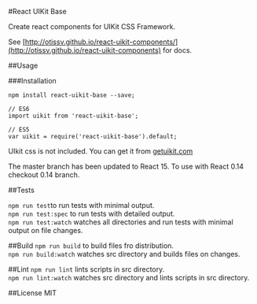 #React UIKit Base

Create react components for UIKit CSS Framework.

See [http://otissv.github.io/react-uikit-components/](http://otissv.github.io/react-uikit-components) for docs.

##Usage

###Installation

    npm install react-uikit-base --save;

    // ES6
    import uikit from 'react-uikit-base';

    // ES5
    var uikit = require('react-uikit-base').default;


UIkit css is not included. You can get it from [getuikit.com](http://getuikit.com/)


The master branch has been updated to React 15. To use with React 0.14 checkout 0.14 branch.

##Tests

`npm run test`to run tests with minimal output.  
`npm run test:spec` to run tests with detailed output.  
`npm run test:watch` watches all directories and run tests with minimal output on file changes.

##Build
`npm run build` to build files fro distribution.  
`npm run build:watch` watches src directory and builds files on changes.

##Lint
`npm run lint` lints scripts in src directory.  
`npm run lint:watch` watches src directory and lints scripts in src directory.

##License
MIT
